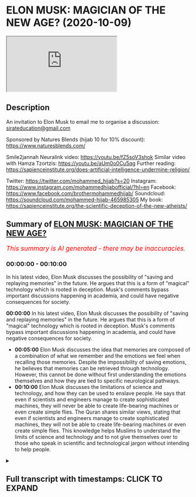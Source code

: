 # ELON MUSK: MAGICIAN OF THE NEW AGE? (2020-10-09)

<iframe loading='lazy' allow='autoplay' src='https://www.youtube.com/embed/tm_MZ4GX05A'></iframe>

## Description

An invitation to Elon Musk to email me to organise a discussion:  
sirateducation@gmail.com

Sponsored by Natures Blends (hijab 10 for 10% discount): https://www.naturesblends.com/

Smile2jannah Neuralink video: https://youtu.be/fZ5soV3shok
Similar video with Hamza Tzortzis: https://youtu.be/aUm0o0Cu5qg
Further reading: https://sapienceinstitute.org/does-artificial-intelligence-undermine-religion/

Twitter: https://twitter.com/mohammed_hijab?s=20
Instagram: https://www.instagram.com/mohammedhijabofficial/?hl=en
Facebook: https://www.facebook.com/brothermohammedhijab/
Soundcloud: https://soundcloud.com/mohammed-hijab-465985305
My book: https://sapienceinstitute.org/the-scientific-deception-of-the-new-atheists/

## Summary of [ELON MUSK: MAGICIAN OF THE NEW AGE?](https://www.youtube.com/watch?v=tm_MZ4GX05A)


*<span style="color:red; font-size:125%">This summary is AI generated - there may be inaccuracies</span>. [](/)*

### <a onclick="modifyYTiframeseektime('0')">00:00:00</a> - <a onclick="modifyYTiframeseektime('600')">00:10:00</a>

In his latest video, Elon Musk discusses the possibility of "saving and replaying memories" in the future. He argues that this is a form of "magical" technology which is rooted in deception. Musk's comments bypass important discussions happening in academia, and could have negative consequences for society.

**<a onclick="modifyYTiframeseektime('0')">00:00:00</a>** In his latest video, Elon Musk discusses the possibility of "saving and replaying memories" in the future. He argues that this is a form of "magical" technology which is rooted in deception. Musk's comments bypass important discussions happening in academia, and could have negative consequences for society.
* **<a onclick="modifyYTiframeseektime('300')">00:05:00</a>** Elon Musk discusses the idea that memories are composed of a combination of what we remember and the emotions we feel when recalling those memories. Despite the impossibility of saving emotions, he believes that memories can be retrieved through technology. However, this cannot be done without first understanding the emotions themselves and how they are tied to specific neurological pathways.
* **<a onclick="modifyYTiframeseektime('600')">00:10:00</a>**  Elon Musk discusses the limitations of science and technology, and how they can be used to enslave people. He says that even if scientists and engineers manage to create sophisticated machines, they will never be able to create life-bearing machines or even create simple flies. The Quran shares similar views, stating that even if scientists and engineers manage to create sophisticated machines, they will not be able to create life-bearing machines or even create simple flies. This knowledge helps Muslims to understand the limits of science and technology and to not give themselves over to those who speak in scientific and technological jargon without intending to help people.

<details><summary><h2>Full transcript with timestamps: CLICK TO EXPAND</h2></summary>

<a onclick="modifyYTiframeseektime('0')">0:00:00</a> [Music]  
<a onclick="modifyYTiframeseektime('5')">0:00:05</a> is the hijab 10  
<a onclick="modifyYTiframeseektime('7')">0:00:07</a> discount code for 10 percent discount on  
<a onclick="modifyYTiframeseektime('9')">0:00:09</a> a wide range of products including  
<a onclick="modifyYTiframeseektime('11')">0:00:11</a> premium ethiopian black seed products  
<a onclick="modifyYTiframeseektime('13')">0:00:13</a> assalamu alaikum  
<a onclick="modifyYTiframeseektime('15')">0:00:15</a> how are you guys doing it's a nice day  
<a onclick="modifyYTiframeseektime('19')">0:00:19</a> and it's a nice day to comment on  
<a onclick="modifyYTiframeseektime('21')">0:00:21</a> something which is very viral on the  
<a onclick="modifyYTiframeseektime('23')">0:00:23</a> internet  
<a onclick="modifyYTiframeseektime('24')">0:00:24</a> the neural link and obviously our  
<a onclick="modifyYTiframeseektime('26')">0:00:26</a> brother zeeshan from smile to janna has  
<a onclick="modifyYTiframeseektime('28')">0:00:28</a> an entire video on this which you can  
<a onclick="modifyYTiframeseektime('30')">0:00:30</a> check out  
<a onclick="modifyYTiframeseektime('31')">0:00:31</a> but let me talk about this because  
<a onclick="modifyYTiframeseektime('33')">0:00:33</a> actually when i went to santa clara i  
<a onclick="modifyYTiframeseektime('34')">0:00:34</a> went to santa clara which is also known  
<a onclick="modifyYTiframeseektime('36')">0:00:36</a> as  
<a onclick="modifyYTiframeseektime('36')">0:00:36</a> silicon valley and i had a debate  
<a onclick="modifyYTiframeseektime('40')">0:00:40</a> with one of the intellectuals there or  
<a onclick="modifyYTiframeseektime('43')">0:00:43</a> one of the  
<a onclick="modifyYTiframeseektime('44')">0:00:44</a> people who represented atheism an  
<a onclick="modifyYTiframeseektime('46')">0:00:46</a> atheism debate in  
<a onclick="modifyYTiframeseektime('48')">0:00:48</a> sacramento and i was in california and i  
<a onclick="modifyYTiframeseektime('50')">0:00:50</a> went to santa clara  
<a onclick="modifyYTiframeseektime('51')">0:00:51</a> and there was someone who actually works  
<a onclick="modifyYTiframeseektime('53')">0:00:53</a> with elon musk  
<a onclick="modifyYTiframeseektime('54')">0:00:54</a> who came to me and he said he wants to  
<a onclick="modifyYTiframeseektime('56')">0:00:56</a> have me speak to elon musk  
<a onclick="modifyYTiframeseektime('59')">0:00:59</a> privately and so on and so forth and at  
<a onclick="modifyYTiframeseektime('61')">0:01:01</a> that time  
<a onclick="modifyYTiframeseektime('62')">0:01:02</a> the schedules were conflicting i mean i  
<a onclick="modifyYTiframeseektime('64')">0:01:04</a> had to go back to london  
<a onclick="modifyYTiframeseektime('65')">0:01:05</a> i had to go to la first and then go back  
<a onclick="modifyYTiframeseektime('67')">0:01:07</a> to london and so the schedules were  
<a onclick="modifyYTiframeseektime('69')">0:01:09</a> conflicting and unfortunately i wasn't  
<a onclick="modifyYTiframeseektime('72')">0:01:12</a> able  
<a onclick="modifyYTiframeseektime('72')">0:01:12</a> to make that that meeting but of course  
<a onclick="modifyYTiframeseektime('75')">0:01:15</a> now if we  
<a onclick="modifyYTiframeseektime('76')">0:01:16</a> uh want to reschedule it we can i know  
<a onclick="modifyYTiframeseektime('78')">0:01:18</a> obviously elon musk  
<a onclick="modifyYTiframeseektime('79')">0:01:19</a> or his employees or anyone who works for  
<a onclick="modifyYTiframeseektime('81')">0:01:21</a> him can  
<a onclick="modifyYTiframeseektime('82')">0:01:22</a> contact me uh on the email that belongs  
<a onclick="modifyYTiframeseektime('85')">0:01:25</a> to this channel you can obviously go to  
<a onclick="modifyYTiframeseektime('86')">0:01:26</a> the about us  
<a onclick="modifyYTiframeseektime('87')">0:01:27</a> page or the section on the youtube  
<a onclick="modifyYTiframeseektime('89')">0:01:29</a> channel and send me an email  
<a onclick="modifyYTiframeseektime('90')">0:01:30</a> with the appropriate titling but having  
<a onclick="modifyYTiframeseektime('92')">0:01:32</a> said this now  
<a onclick="modifyYTiframeseektime('94')">0:01:34</a> the reason why i've just thought of elon  
<a onclick="modifyYTiframeseektime('95')">0:01:35</a> musk is because of the whole neural link  
<a onclick="modifyYTiframeseektime('97')">0:01:37</a> discussion that's being had but before  
<a onclick="modifyYTiframeseektime('99')">0:01:39</a> we have that discussion and  
<a onclick="modifyYTiframeseektime('100')">0:01:40</a> before i comment on those things let's  
<a onclick="modifyYTiframeseektime('102')">0:01:42</a> see what elon musk actually said which i  
<a onclick="modifyYTiframeseektime('105')">0:01:45</a> thought  
<a onclick="modifyYTiframeseektime('105')">0:01:45</a> was quite problematic let's take a look  
<a onclick="modifyYTiframeseektime('107')">0:01:47</a> at what he says will you be able to save  
<a onclick="modifyYTiframeseektime('109')">0:01:49</a> and replay  
<a onclick="modifyYTiframeseektime('110')">0:01:50</a> memories in the future  
<a onclick="modifyYTiframeseektime('113')">0:01:53</a> uh yes i think uh in the future you will  
<a onclick="modifyYTiframeseektime('115')">0:01:55</a> be able to save and  
<a onclick="modifyYTiframeseektime('117')">0:01:57</a> replay memories um i mean this is  
<a onclick="modifyYTiframeseektime('119')">0:01:59</a> obviously sounding increasingly like a  
<a onclick="modifyYTiframeseektime('121')">0:02:01</a> black mirror episode  
<a onclick="modifyYTiframeseektime('122')">0:02:02</a> before i comment on this situation here  
<a onclick="modifyYTiframeseektime('124')">0:02:04</a> with elon musk  
<a onclick="modifyYTiframeseektime('125')">0:02:05</a> i want to say something which is that  
<a onclick="modifyYTiframeseektime('127')">0:02:07</a> you know back in the days  
<a onclick="modifyYTiframeseektime('129')">0:02:09</a> magic used to be illusionary you used to  
<a onclick="modifyYTiframeseektime('131')">0:02:11</a> have some kind of you know trick  
<a onclick="modifyYTiframeseektime('132')">0:02:12</a> to take the bunny out of the hat and so  
<a onclick="modifyYTiframeseektime('135')">0:02:15</a> on that would be magic  
<a onclick="modifyYTiframeseektime('136')">0:02:16</a> but i want to give you maybe a thought  
<a onclick="modifyYTiframeseektime('138')">0:02:18</a> experiment something to think about  
<a onclick="modifyYTiframeseektime('140')">0:02:20</a> if we brought one of our smartphones or  
<a onclick="modifyYTiframeseektime('143')">0:02:23</a> maybe a rocket or  
<a onclick="modifyYTiframeseektime('144')">0:02:24</a> a car and we transported it back to  
<a onclick="modifyYTiframeseektime('148')">0:02:28</a> let's say the 8th century or the 9th  
<a onclick="modifyYTiframeseektime('150')">0:02:30</a> century what do you think people would  
<a onclick="modifyYTiframeseektime('152')">0:02:32</a> say about this instrument this  
<a onclick="modifyYTiframeseektime('154')">0:02:34</a> technological instrument i'm pretty sure  
<a onclick="modifyYTiframeseektime('156')">0:02:36</a> that they would call this magical and  
<a onclick="modifyYTiframeseektime('159')">0:02:39</a> the reason why  
<a onclick="modifyYTiframeseektime('160')">0:02:40</a> they would call this magical is because  
<a onclick="modifyYTiframeseektime('161')">0:02:41</a> for them it's completely inexplicable  
<a onclick="modifyYTiframeseektime('163')">0:02:43</a> they can't explain it in any way shape  
<a onclick="modifyYTiframeseektime('165')">0:02:45</a> or form  
<a onclick="modifyYTiframeseektime('166')">0:02:46</a> so they would attribute it to the demons  
<a onclick="modifyYTiframeseektime('167')">0:02:47</a> they would attribute it  
<a onclick="modifyYTiframeseektime('169')">0:02:49</a> to magic and magic really works best  
<a onclick="modifyYTiframeseektime('173')">0:02:53</a> when the person who's doing it is able  
<a onclick="modifyYTiframeseektime('176')">0:02:56</a> to delude  
<a onclick="modifyYTiframeseektime('178')">0:02:58</a> in a sense deceive individuals into  
<a onclick="modifyYTiframeseektime('181')">0:03:01</a> thinking  
<a onclick="modifyYTiframeseektime('182')">0:03:02</a> that they can do something which is not  
<a onclick="modifyYTiframeseektime('183')">0:03:03</a> actually possible  
<a onclick="modifyYTiframeseektime('185')">0:03:05</a> which defies the scope of the empirical  
<a onclick="modifyYTiframeseektime('188')">0:03:08</a> reality  
<a onclick="modifyYTiframeseektime('190')">0:03:10</a> and i think that to be honest with you  
<a onclick="modifyYTiframeseektime('192')">0:03:12</a> um when i was growing up i used to watch  
<a onclick="modifyYTiframeseektime('194')">0:03:14</a> these  
<a onclick="modifyYTiframeseektime('195')">0:03:15</a> you know when i was a kid i used to  
<a onclick="modifyYTiframeseektime('196')">0:03:16</a> watch people like david blaine and these  
<a onclick="modifyYTiframeseektime('198')">0:03:18</a> you know  
<a onclick="modifyYTiframeseektime('199')">0:03:19</a> famous magicians recently i saw david  
<a onclick="modifyYTiframeseektime('201')">0:03:21</a> blaine he's on the  
<a onclick="modifyYTiframeseektime('203')">0:03:23</a> gre uh joe rogan experience podcast  
<a onclick="modifyYTiframeseektime('206')">0:03:26</a> and he was vomiting out some frogs and i  
<a onclick="modifyYTiframeseektime('209')">0:03:29</a> i promise you even joe rogan was  
<a onclick="modifyYTiframeseektime('210')">0:03:30</a> felt sick and disgusted from this and i  
<a onclick="modifyYTiframeseektime('213')">0:03:33</a> don't think  
<a onclick="modifyYTiframeseektime('214')">0:03:34</a> that we have room for that kind of  
<a onclick="modifyYTiframeseektime('216')">0:03:36</a> illusionary type of magic anymore it's  
<a onclick="modifyYTiframeseektime('218')">0:03:38</a> boring now it's  
<a onclick="modifyYTiframeseektime('219')">0:03:39</a> the thing of the past it's a waste of  
<a onclick="modifyYTiframeseektime('221')">0:03:41</a> time  
<a onclick="modifyYTiframeseektime('223')">0:03:43</a> and actually it's quite disgusting in  
<a onclick="modifyYTiframeseektime('224')">0:03:44</a> the case of the example i just gave you  
<a onclick="modifyYTiframeseektime('226')">0:03:46</a> but the most effective magic i see  
<a onclick="modifyYTiframeseektime('229')">0:03:49</a> happening now  
<a onclick="modifyYTiframeseektime('230')">0:03:50</a> relates to people speaking in  
<a onclick="modifyYTiframeseektime('232')">0:03:52</a> technological terms scientific terms  
<a onclick="modifyYTiframeseektime('234')">0:03:54</a> so-called  
<a onclick="modifyYTiframeseektime('235')">0:03:55</a> scientific so-called technological terms  
<a onclick="modifyYTiframeseektime('240')">0:04:00</a> in ways which makes people think that  
<a onclick="modifyYTiframeseektime('242')">0:04:02</a> they can do things  
<a onclick="modifyYTiframeseektime('244')">0:04:04</a> which they can't actually do and of  
<a onclick="modifyYTiframeseektime('246')">0:04:06</a> course  
<a onclick="modifyYTiframeseektime('247')">0:04:07</a> from an islamic perspective and i know  
<a onclick="modifyYTiframeseektime('248')">0:04:08</a> from a christian perspective as well  
<a onclick="modifyYTiframeseektime('250')">0:04:10</a> the meta narrative is at the end of  
<a onclick="modifyYTiframeseektime('251')">0:04:11</a> times there will be an antichrist  
<a onclick="modifyYTiframeseektime('253')">0:04:13</a> and this antichrist or from the islamic  
<a onclick="modifyYTiframeseektime('255')">0:04:15</a> perspective  
<a onclick="modifyYTiframeseektime('257')">0:04:17</a> will literally deceive people into  
<a onclick="modifyYTiframeseektime('259')">0:04:19</a> thinking that they he can  
<a onclick="modifyYTiframeseektime('261')">0:04:21</a> raise people back from the dead  
<a onclick="modifyYTiframeseektime('264')">0:04:24</a> and of course this is impossible  
<a onclick="modifyYTiframeseektime('268')">0:04:28</a> it could be the case god knows best  
<a onclick="modifyYTiframeseektime('271')">0:04:31</a> that the antichrist does so using  
<a onclick="modifyYTiframeseektime('274')">0:04:34</a> technological jargon  
<a onclick="modifyYTiframeseektime('277')">0:04:37</a> because now almost if you use technology  
<a onclick="modifyYTiframeseektime('280')">0:04:40</a> like elon musk has in the clip that  
<a onclick="modifyYTiframeseektime('283')">0:04:43</a> we've seen  
<a onclick="modifyYTiframeseektime('284')">0:04:44</a> you can pretty much try and justify  
<a onclick="modifyYTiframeseektime('286')">0:04:46</a> anything so let's get to the point of  
<a onclick="modifyYTiframeseektime('289')">0:04:49</a> why what elon musk said itself is really  
<a onclick="modifyYTiframeseektime('292')">0:04:52</a> problematic  
<a onclick="modifyYTiframeseektime('293')">0:04:53</a> and it bypasses so many discussions are  
<a onclick="modifyYTiframeseektime('295')">0:04:55</a> happening in academia  
<a onclick="modifyYTiframeseektime('297')">0:04:57</a> in such a you know casual way let's talk  
<a onclick="modifyYTiframeseektime('300')">0:05:00</a> about it  
<a onclick="modifyYTiframeseektime('301')">0:05:01</a> so when he was asked about saving and  
<a onclick="modifyYTiframeseektime('304')">0:05:04</a> retrieving  
<a onclick="modifyYTiframeseektime('305')">0:05:05</a> memories elon musk states  
<a onclick="modifyYTiframeseektime('309')">0:05:09</a> that he thinks it's possible to do so  
<a onclick="modifyYTiframeseektime('311')">0:05:11</a> but what our memories really are  
<a onclick="modifyYTiframeseektime('312')">0:05:12</a> composite of  
<a onclick="modifyYTiframeseektime('315')">0:05:15</a> what our memories really are composite  
<a onclick="modifyYTiframeseektime('316')">0:05:16</a> of because memories  
<a onclick="modifyYTiframeseektime('318')">0:05:18</a> are not just the information retrieved  
<a onclick="modifyYTiframeseektime('320')">0:05:20</a> from the five  
<a onclick="modifyYTiframeseektime('321')">0:05:21</a> senses they are not just the information  
<a onclick="modifyYTiframeseektime('324')">0:05:24</a> retrieved from the five senses  
<a onclick="modifyYTiframeseektime('326')">0:05:26</a> memories are also the experiences or the  
<a onclick="modifyYTiframeseektime('329')">0:05:29</a> first person subjective  
<a onclick="modifyYTiframeseektime('331')">0:05:31</a> states otherwise known sometimes as  
<a onclick="modifyYTiframeseektime('333')">0:05:33</a> emotions that we had  
<a onclick="modifyYTiframeseektime('335')">0:05:35</a> when we were undergoing such things  
<a onclick="modifyYTiframeseektime('337')">0:05:37</a> whatever it is that we were going  
<a onclick="modifyYTiframeseektime('338')">0:05:38</a> through  
<a onclick="modifyYTiframeseektime('339')">0:05:39</a> so i want you to think of a memory that  
<a onclick="modifyYTiframeseektime('341')">0:05:41</a> you you're acquainted with  
<a onclick="modifyYTiframeseektime('342')">0:05:42</a> maybe with a loved one now obviously if  
<a onclick="modifyYTiframeseektime('345')">0:05:45</a> i were watching the same thing if  
<a onclick="modifyYTiframeseektime('346')">0:05:46</a> for example you got that video of  
<a onclick="modifyYTiframeseektime('350')">0:05:50</a> you and your son daughter mother  
<a onclick="modifyYTiframeseektime('353')">0:05:53</a> uh father person that you love and it  
<a onclick="modifyYTiframeseektime('355')">0:05:55</a> was a really meaningful memory to you  
<a onclick="modifyYTiframeseektime('358')">0:05:58</a> and i watched it on a television set am  
<a onclick="modifyYTiframeseektime('361')">0:06:01</a> i gonna have the same experience with  
<a onclick="modifyYTiframeseektime('362')">0:06:02</a> that  
<a onclick="modifyYTiframeseektime('363')">0:06:03</a> information as you would of course not  
<a onclick="modifyYTiframeseektime('366')">0:06:06</a> of course not the reason why is because  
<a onclick="modifyYTiframeseektime('369')">0:06:09</a> the feelings that you had  
<a onclick="modifyYTiframeseektime('371')">0:06:11</a> interacting with that information are  
<a onclick="modifyYTiframeseektime('372')">0:06:12</a> completely different to the feelings  
<a onclick="modifyYTiframeseektime('374')">0:06:14</a> that i have  
<a onclick="modifyYTiframeseektime('375')">0:06:15</a> now the question is can emotions be  
<a onclick="modifyYTiframeseektime('377')">0:06:17</a> saved  
<a onclick="modifyYTiframeseektime('378')">0:06:18</a> stored and retrieved the answer is  
<a onclick="modifyYTiframeseektime('380')">0:06:20</a> unequivocally no  
<a onclick="modifyYTiframeseektime('381')">0:06:21</a> they can't be because they're  
<a onclick="modifyYTiframeseektime('382')">0:06:22</a> first-person subjective experiences  
<a onclick="modifyYTiframeseektime('384')">0:06:24</a> and as thomas sneagle says science is  
<a onclick="modifyYTiframeseektime('387')">0:06:27</a> the work of third person  
<a onclick="modifyYTiframeseektime('389')">0:06:29</a> science works in the third person so how  
<a onclick="modifyYTiframeseektime('391')">0:06:31</a> can third-person science access in the  
<a onclick="modifyYTiframeseektime('393')">0:06:33</a> first place  
<a onclick="modifyYTiframeseektime('394')">0:06:34</a> first person subjective experiences  
<a onclick="modifyYTiframeseektime('398')">0:06:38</a> another issue is this say for example we  
<a onclick="modifyYTiframeseektime('401')">0:06:41</a> take the physicalist view  
<a onclick="modifyYTiframeseektime('402')">0:06:42</a> which by the way is unprovable through  
<a onclick="modifyYTiframeseektime('405')">0:06:45</a> neurology  
<a onclick="modifyYTiframeseektime('406')">0:06:46</a> because physicalism is an assumption  
<a onclick="modifyYTiframeseektime('407')">0:06:47</a> it's a metaphysical  
<a onclick="modifyYTiframeseektime('409')">0:06:49</a> philosophical assumption and you have to  
<a onclick="modifyYTiframeseektime('412')">0:06:52</a> have this assumption in order to think  
<a onclick="modifyYTiframeseektime('413')">0:06:53</a> somehow that it's possible to take  
<a onclick="modifyYTiframeseektime('415')">0:06:55</a> first-person subjective experiences and  
<a onclick="modifyYTiframeseektime('416')">0:06:56</a> save them and retrieve them  
<a onclick="modifyYTiframeseektime('419')">0:06:59</a> but let's say for the sake of argument  
<a onclick="modifyYTiframeseektime('421')">0:07:01</a> we take this view  
<a onclick="modifyYTiframeseektime('422')">0:07:02</a> to be charitable and say  
<a onclick="modifyYTiframeseektime('425')">0:07:05</a> we put an individual under an mri scan  
<a onclick="modifyYTiframeseektime('428')">0:07:08</a> and we  
<a onclick="modifyYTiframeseektime('429')">0:07:09</a> activate for example we stimulate  
<a onclick="modifyYTiframeseektime('433')">0:07:13</a> their love center for example by showing  
<a onclick="modifyYTiframeseektime('435')">0:07:15</a> them pictures or videos  
<a onclick="modifyYTiframeseektime('437')">0:07:17</a> of people that they love showing them on  
<a onclick="modifyYTiframeseektime('439')">0:07:19</a> the other hand pictures and videos of  
<a onclick="modifyYTiframeseektime('440')">0:07:20</a> people that they hate  
<a onclick="modifyYTiframeseektime('443')">0:07:23</a> and tracking in the on their brain  
<a onclick="modifyYTiframeseektime('446')">0:07:26</a> the centers the neurological centers  
<a onclick="modifyYTiframeseektime('449')">0:07:29</a> which  
<a onclick="modifyYTiframeseektime('450')">0:07:30</a> activate when you know the when they are  
<a onclick="modifyYTiframeseektime('452')">0:07:32</a> reminded of the people that they love  
<a onclick="modifyYTiframeseektime('454')">0:07:34</a> versus when they're like  
<a onclick="modifyYTiframeseektime('455')">0:07:35</a> reminded of the people that they hate  
<a onclick="modifyYTiframeseektime('457')">0:07:37</a> you'll see in the brain  
<a onclick="modifyYTiframeseektime('459')">0:07:39</a> in that mapping for the sake of argument  
<a onclick="modifyYTiframeseektime('462')">0:07:42</a> a certain area  
<a onclick="modifyYTiframeseektime('464')">0:07:44</a> or certain neurons reacting in a certain  
<a onclick="modifyYTiframeseektime('466')">0:07:46</a> way let's say for the sake of argument  
<a onclick="modifyYTiframeseektime('468')">0:07:48</a> they react in ways  
<a onclick="modifyYTiframeseektime('469')">0:07:49</a> call it abc love whenever love is  
<a onclick="modifyYTiframeseektime('472')">0:07:52</a> present  
<a onclick="modifyYTiframeseektime('473')">0:07:53</a> abc is present in the brain this is a  
<a onclick="modifyYTiframeseektime('475')">0:07:55</a> neurological  
<a onclick="modifyYTiframeseektime('477')">0:07:57</a> uh kind of like you know a reaction to  
<a onclick="modifyYTiframeseektime('479')">0:07:59</a> love  
<a onclick="modifyYTiframeseektime('480')">0:08:00</a> abc and whenever hate is with the the  
<a onclick="modifyYTiframeseektime('483')">0:08:03</a> the opposite whenever hate is there cde  
<a onclick="modifyYTiframeseektime('486')">0:08:06</a> neurological pathways are activated and  
<a onclick="modifyYTiframeseektime('488')">0:08:08</a> firings happen  
<a onclick="modifyYTiframeseektime('489')">0:08:09</a> in on the mind on the brain sorry and  
<a onclick="modifyYTiframeseektime('492')">0:08:12</a> when this happens  
<a onclick="modifyYTiframeseektime('494')">0:08:14</a> okay you think  
<a onclick="modifyYTiframeseektime('497')">0:08:17</a> as the scientists so love equals abc and  
<a onclick="modifyYTiframeseektime('500')">0:08:20</a> hey equals  
<a onclick="modifyYTiframeseektime('500')">0:08:20</a> cde right are you with me here so  
<a onclick="modifyYTiframeseektime('504')">0:08:24</a> you got the brain under the mri and  
<a onclick="modifyYTiframeseektime('506')">0:08:26</a> you're stimulating it with love and hate  
<a onclick="modifyYTiframeseektime('508')">0:08:28</a> and you think love is abc and you think  
<a onclick="modifyYTiframeseektime('511')">0:08:31</a> hate is d  
<a onclick="modifyYTiframeseektime('512')">0:08:32</a> c d e okay now  
<a onclick="modifyYTiframeseektime('515')">0:08:35</a> in the case of love which is abc in the  
<a onclick="modifyYTiframeseektime('517')">0:08:37</a> case of love which is abc  
<a onclick="modifyYTiframeseektime('519')">0:08:39</a> the question is is neurological pathway  
<a onclick="modifyYTiframeseektime('521')">0:08:41</a> abc  
<a onclick="modifyYTiframeseektime('523')">0:08:43</a> only present when love is present  
<a onclick="modifyYTiframeseektime('526')">0:08:46</a> so david papanua says no  
<a onclick="modifyYTiframeseektime('530')">0:08:50</a> and this is the argument an undercutter  
<a onclick="modifyYTiframeseektime('532')">0:08:52</a> for me  
<a onclick="modifyYTiframeseektime('533')">0:08:53</a> in the academic literature which i  
<a onclick="modifyYTiframeseektime('535')">0:08:55</a> believe smackdown  
<a onclick="modifyYTiframeseektime('537')">0:08:57</a> is a smackdown argument for this kind of  
<a onclick="modifyYTiframeseektime('540')">0:09:00</a> reasoning if  
<a onclick="modifyYTiframeseektime('543')">0:09:03</a> only love caused abc then you'd have  
<a onclick="modifyYTiframeseektime('547')">0:09:07</a> more of an argument but it's not the  
<a onclick="modifyYTiframeseektime('549')">0:09:09</a> case that abc  
<a onclick="modifyYTiframeseektime('550')">0:09:10</a> is instantiated only when love is there  
<a onclick="modifyYTiframeseektime('554')">0:09:14</a> and even if that was the case whenever  
<a onclick="modifyYTiframeseektime('556')">0:09:16</a> love is there and only love  
<a onclick="modifyYTiframeseektime('558')">0:09:18</a> abc is there then there'd be an issue  
<a onclick="modifyYTiframeseektime('560')">0:09:20</a> with  
<a onclick="modifyYTiframeseektime('561')">0:09:21</a> saying that correlation equals causation  
<a onclick="modifyYTiframeseektime('563')">0:09:23</a> so there's two layers of problem  
<a onclick="modifyYTiframeseektime('565')">0:09:25</a> which show us how it is impossible even  
<a onclick="modifyYTiframeseektime('568')">0:09:28</a> on physicalist grounds  
<a onclick="modifyYTiframeseektime('570')">0:09:30</a> that emotions can sometimes somehow be  
<a onclick="modifyYTiframeseektime('573')">0:09:33</a> saved and retrieved and then  
<a onclick="modifyYTiframeseektime('575')">0:09:35</a> saved and then retrieved so  
<a onclick="modifyYTiframeseektime('578')">0:09:38</a> this is where individuals  
<a onclick="modifyYTiframeseektime('581')">0:09:41</a> who who use technology  
<a onclick="modifyYTiframeseektime('585')">0:09:45</a> may not be who may not be acquainted  
<a onclick="modifyYTiframeseektime('587')">0:09:47</a> with the academic literature on the  
<a onclick="modifyYTiframeseektime('588')">0:09:48</a> topic  
<a onclick="modifyYTiframeseektime('589')">0:09:49</a> on the heart problems of consciousness  
<a onclick="modifyYTiframeseektime('592')">0:09:52</a> will make such claims very casually  
<a onclick="modifyYTiframeseektime('597')">0:09:57</a> to make people think that they can  
<a onclick="modifyYTiframeseektime('598')">0:09:58</a> actually do things which are not  
<a onclick="modifyYTiframeseektime('599')">0:09:59</a> possible  
<a onclick="modifyYTiframeseektime('601')">0:10:01</a> in fact it's not possible to save let me  
<a onclick="modifyYTiframeseektime('602')">0:10:02</a> tell you this now it's not possible to  
<a onclick="modifyYTiframeseektime('604')">0:10:04</a> save  
<a onclick="modifyYTiframeseektime('605')">0:10:05</a> and retrieve how you felt about anything  
<a onclick="modifyYTiframeseektime('608')">0:10:08</a> because how you felt is a first person  
<a onclick="modifyYTiframeseektime('611')">0:10:11</a> subjective state  
<a onclick="modifyYTiframeseektime('612')">0:10:12</a> and how you felt is inextricably linked  
<a onclick="modifyYTiframeseektime('615')">0:10:15</a> to how  
<a onclick="modifyYTiframeseektime('616')">0:10:16</a> and what you did and that is  
<a onclick="modifyYTiframeseektime('619')">0:10:19</a> the equation for an experience and a  
<a onclick="modifyYTiframeseektime('621')">0:10:21</a> memory otherwise  
<a onclick="modifyYTiframeseektime('622')">0:10:22</a> it's the same as me videoing something  
<a onclick="modifyYTiframeseektime('624')">0:10:24</a> on my phone saving and retrieving what's  
<a onclick="modifyYTiframeseektime('626')">0:10:26</a> the difference a neural link you put it  
<a onclick="modifyYTiframeseektime('627')">0:10:27</a> in your brain  
<a onclick="modifyYTiframeseektime('628')">0:10:28</a> video and something on my phone there's  
<a onclick="modifyYTiframeseektime('630')">0:10:30</a> not much difference you see  
<a onclick="modifyYTiframeseektime('632')">0:10:32</a> so here it's very important to note that  
<a onclick="modifyYTiframeseektime('635')">0:10:35</a> those postulations that are made  
<a onclick="modifyYTiframeseektime('637')">0:10:37</a> are false because if we start to believe  
<a onclick="modifyYTiframeseektime('640')">0:10:40</a> these individuals who speak in these  
<a onclick="modifyYTiframeseektime('642')">0:10:42</a> technological ways  
<a onclick="modifyYTiframeseektime('644')">0:10:44</a> and these scientific ways in order to  
<a onclick="modifyYTiframeseektime('646')">0:10:46</a> really make philosophical arguments  
<a onclick="modifyYTiframeseektime('648')">0:10:48</a> or at least make assumptions which have  
<a onclick="modifyYTiframeseektime('651')">0:10:51</a> uh  
<a onclick="modifyYTiframeseektime('652')">0:10:52</a> make arguments which have philosophical  
<a onclick="modifyYTiframeseektime('653')">0:10:53</a> presuppositions physicalist  
<a onclick="modifyYTiframeseektime('655')">0:10:55</a> presuppositions in this case  
<a onclick="modifyYTiframeseektime('657')">0:10:57</a> then that is the slippery slope  
<a onclick="modifyYTiframeseektime('660')">0:11:00</a> that will lead ultimately to  
<a onclick="modifyYTiframeseektime('664')">0:11:04</a> believing that these individuals are  
<a onclick="modifyYTiframeseektime('667')">0:11:07</a> worth  
<a onclick="modifyYTiframeseektime('667')">0:11:07</a> your in in a sense mental subordination  
<a onclick="modifyYTiframeseektime('670')">0:11:10</a> quite frankly  
<a onclick="modifyYTiframeseektime('671')">0:11:11</a> mental and ideologically even  
<a onclick="modifyYTiframeseektime('674')">0:11:14</a> subordination  
<a onclick="modifyYTiframeseektime('675')">0:11:15</a> and this is the pathway leading to the  
<a onclick="modifyYTiframeseektime('679')">0:11:19</a> antichrist from our perspective leading  
<a onclick="modifyYTiframeseektime('681')">0:11:21</a> to  
<a onclick="modifyYTiframeseektime('681')">0:11:21</a> the gel from our perspective so we have  
<a onclick="modifyYTiframeseektime('683')">0:11:23</a> to be careful of  
<a onclick="modifyYTiframeseektime('684')">0:11:24</a> those realities so the reason why this  
<a onclick="modifyYTiframeseektime('687')">0:11:27</a> is  
<a onclick="modifyYTiframeseektime('688')">0:11:28</a> important to this whole narrative of the  
<a onclick="modifyYTiframeseektime('690')">0:11:30</a> antichrist  
<a onclick="modifyYTiframeseektime('691')">0:11:31</a> is because from our perspective as  
<a onclick="modifyYTiframeseektime('693')">0:11:33</a> muslims that the jail the antichrist  
<a onclick="modifyYTiframeseektime('695')">0:11:35</a> will come at the end of times and will  
<a onclick="modifyYTiframeseektime('696')">0:11:36</a> tell people  
<a onclick="modifyYTiframeseektime('697')">0:11:37</a> that look i'm going to be able to raise  
<a onclick="modifyYTiframeseektime('698')">0:11:38</a> your parents i'm going to be able to  
<a onclick="modifyYTiframeseektime('699')">0:11:39</a> raise the dead i'm going to be able to  
<a onclick="modifyYTiframeseektime('700')">0:11:40</a> do these things and  
<a onclick="modifyYTiframeseektime('702')">0:11:42</a> and then finally he's gonna ask people  
<a onclick="modifyYTiframeseektime('704')">0:11:44</a> for his worship  
<a onclick="modifyYTiframeseektime('705')">0:11:45</a> which is really in truly submission  
<a onclick="modifyYTiframeseektime('707')">0:11:47</a> mental  
<a onclick="modifyYTiframeseektime('708')">0:11:48</a> and ideological submission so i say to  
<a onclick="modifyYTiframeseektime('710')">0:11:50</a> elon musk it'll be really interesting  
<a onclick="modifyYTiframeseektime('713')">0:11:53</a> uh you know it was two years ago when i  
<a onclick="modifyYTiframeseektime('715')">0:11:55</a> was meant to come and see you  
<a onclick="modifyYTiframeseektime('717')">0:11:57</a> in silicon valley with the invitation of  
<a onclick="modifyYTiframeseektime('720')">0:12:00</a> your  
<a onclick="modifyYTiframeseektime('721')">0:12:01</a> your colleague or your employee  
<a onclick="modifyYTiframeseektime('725')">0:12:05</a> in santa clara and of course i'm willing  
<a onclick="modifyYTiframeseektime('728')">0:12:08</a> to do that  
<a onclick="modifyYTiframeseektime('729')">0:12:09</a> still like we can have a conversation on  
<a onclick="modifyYTiframeseektime('731')">0:12:11</a> zoom we and so on and so forth but the  
<a onclick="modifyYTiframeseektime('733')">0:12:13</a> point is  
<a onclick="modifyYTiframeseektime('735')">0:12:15</a> these are big questions about life and  
<a onclick="modifyYTiframeseektime('737')">0:12:17</a> the quran actually has something to say  
<a onclick="modifyYTiframeseektime('739')">0:12:19</a> about life in general and about what you  
<a onclick="modifyYTiframeseektime('741')">0:12:21</a> can and can't do  
<a onclick="modifyYTiframeseektime('742')">0:12:22</a> and by knowing what you can't do then  
<a onclick="modifyYTiframeseektime('745')">0:12:25</a> you can't aspire to impossibility  
<a onclick="modifyYTiframeseektime('747')">0:12:27</a> and the quran says this look  
<a onclick="modifyYTiframeseektime('750')">0:12:30</a> at me  
<a onclick="modifyYTiframeseektime('756')">0:12:36</a> those who you call besides god and take  
<a onclick="modifyYTiframeseektime('759')">0:12:39</a> as gods in other words you worship and  
<a onclick="modifyYTiframeseektime('760')">0:12:40</a> you give them that mental subordination  
<a onclick="modifyYTiframeseektime('762')">0:12:42</a> and that  
<a onclick="modifyYTiframeseektime('763')">0:12:43</a> you know that absolute subordination  
<a onclick="modifyYTiframeseektime('765')">0:12:45</a> submission  
<a onclick="modifyYTiframeseektime('766')">0:12:46</a> besides the creator god allah we call  
<a onclick="modifyYTiframeseektime('770')">0:12:50</a> allah  
<a onclick="modifyYTiframeseektime('773')">0:12:53</a> they will not even be able to create a  
<a onclick="modifyYTiframeseektime('775')">0:12:55</a> fly  
<a onclick="modifyYTiframeseektime('777')">0:12:57</a> because even if you get the chemical  
<a onclick="modifyYTiframeseektime('781')">0:13:01</a> things that are required for a fly to be  
<a onclick="modifyYTiframeseektime('783')">0:13:03</a> you will never be able to  
<a onclick="modifyYTiframeseektime('784')">0:13:04</a> to put in that fly first person  
<a onclick="modifyYTiframeseektime('786')">0:13:06</a> subjective experiences  
<a onclick="modifyYTiframeseektime('788')">0:13:08</a> you will never be able to give that fly  
<a onclick="modifyYTiframeseektime('790')">0:13:10</a> consciousness life-bearing consciousness  
<a onclick="modifyYTiframeseektime('793')">0:13:13</a> and therefore you'll never be able to  
<a onclick="modifyYTiframeseektime('794')">0:13:14</a> create a fly in the first place  
<a onclick="modifyYTiframeseektime('798')">0:13:18</a> the quran says even if they come  
<a onclick="modifyYTiframeseektime('799')">0:13:19</a> together and try  
<a onclick="modifyYTiframeseektime('801')">0:13:21</a> and do so so knowing all those things  
<a onclick="modifyYTiframeseektime('804')">0:13:24</a> will let us know  
<a onclick="modifyYTiframeseektime('806')">0:13:26</a> what the limits are to science and  
<a onclick="modifyYTiframeseektime('808')">0:13:28</a> technology generally  
<a onclick="modifyYTiframeseektime('810')">0:13:30</a> and not allow us to give ourselves as  
<a onclick="modifyYTiframeseektime('812')">0:13:32</a> slaves  
<a onclick="modifyYTiframeseektime('814')">0:13:34</a> to such individuals who speak in  
<a onclick="modifyYTiframeseektime('816')">0:13:36</a> scientific  
<a onclick="modifyYTiframeseektime('817')">0:13:37</a> and technological jargon but intend  
<a onclick="modifyYTiframeseektime('820')">0:13:40</a> nothing but  
<a onclick="modifyYTiframeseektime('820')">0:13:40</a> magic was like  
<a onclick="modifyYTiframeseektime('834')">0:13:54</a> you  
</details>